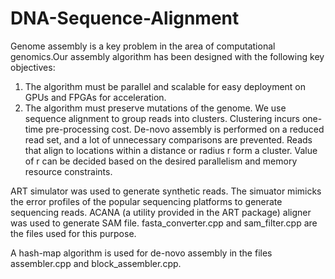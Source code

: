 # DNA-Sequence-Alignment

Genome assembly is a key problem in the area of computational genomics.Our assembly algorithm has been designed with the following key objectives:
1. The algorithm must be parallel and scalable for easy deployment on GPUs and FPGAs for acceleration.
2. The algorithm must preserve mutations of the genome.
We use sequence alignment to group reads into clusters. Clustering incurs one-time pre-processing cost. De-novo assembly is performed on a reduced read set, and a lot of unnecessary comparisons are prevented. Reads that align to locations within a distance or radius r form a cluster.  Value of r can be decided based on the desired parallelism and memory resource constraints. 

ART simulator was used to generate synthetic reads. The simuator mimicks the error profiles of the popular sequencing platforms to generate sequencing reads.
ACANA (a utility provided in the ART package) aligner was used to generate SAM file. fasta_converter.cpp and sam_filter.cpp are the files used for this purpose.

A hash-map algorithm is used for de-novo assembly in the files assembler.cpp and block_assembler.cpp.

